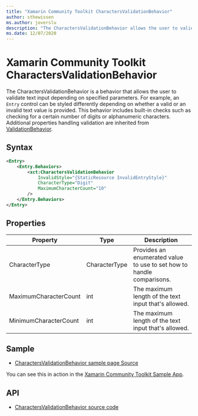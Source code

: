 ```yaml
---
title: "Xamarin Community Toolkit CharactersValidationBehavior"
author: sthewissen
ms.author: joverslu
description: "The CharactersValidationBehavior allows the user to validate a text input depending on specified parameters."
ms.date: 12/07/2020
---
```


# Xamarin Community Toolkit CharactersValidationBehavior

The CharactersValidationBehavior is a behavior that allows the user to validate text input depending on specified parameters. For example, an `Entry` control can be styled differently depending on whether a valid or an invalid text value is provided. This behavior includes built-in checks such as checking for a certain number of digits or alphanumeric characters. Additional properties handling validation are inherited from [ValidationBehavior](/xamarin-communitytoolkit/behaviors/validationbehavior).

## Syntax

```xml
<Entry>
    <Entry.Behaviors>
        <xct:CharactersValidationBehavior 
            InvalidStyle="{StaticResource InvalidEntryStyle}"
            CharacterType="Digit"
            MaximumCharacterCount="10"
        />
    </Entry.Behaviors>
</Entry>
```

## Properties

|Property  |Type  |Description  |
|---------|---------|---------|
| CharacterType | CharacterType | Provides an enumerated value to use to set how to handle comparisons. |
| MaximumCharacterCount | int | The maximum length of the text input that's allowed. |
| MinimumCharacterCount | int | The maximum length of the text input that's allowed. |

## Sample

- [CharactersValidationBehavior sample page Source](https://github.com/xamarin/XamarinCommunityToolkit/blob/main/src/CommunityToolkit/Xamarin.CommunityToolkit.Sample/Pages/Behaviors/CharactersValidationBehaviorPage.xaml)

You can see this in action in the [Xamarin Community Toolkit Sample App](https://github.com/xamarin/XamarinCommunityToolkit).

## API

* [CharactersValidationBehavior source code](https://github.com/xamarin/XamarinCommunityToolkit/blob/main/src/CommunityToolkit/Xamarin.CommunityToolkit/Behaviors/Validators/CharactersValidationBehavior.shared.cs)
